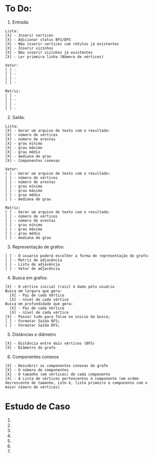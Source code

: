 # To Do:

  1. Entrada:

    Lista:
    [X] - Inserir vertices
    [X] - Adicionar status BFS/DFS
    [X] - Não inserir vertices com rótulos já existentes
    [X] - Inserir vizinhos
    [X] - Não inserir vizinhos já existentes
    [X] - Ler primeira linha (Número de vértices)
    
    Vetor:
    [ ] - 
    [ ] - 
    [ ] - 
    [ ] - 

    Matriz:
    [ ] - 
    [ ] - 
    [ ] - 
    [ ] - 

  2. Saída:

    Lista:
    [X] - Gerar um arquivo de texto com o resultado:
    [X] - número de vértices
    [X] - número de arestas
    [X] - grau mínimo
    [X] - grau máximo
    [X] - grau médio
    [X] - mediana de grau
    [X] - Componentes conexas
    
    Vetor:
    [ ] - Gerar um arquivo de texto com o resultado:
    [ ] - número de vértices
    [ ] - número de arestas
    [ ] - grau mínimo
    [ ] - grau máximo
    [ ] - grau médio
    [ ] - mediana de grau

    Matriz:
    [ ] - Gerar um arquivo de texto com o resultado:
    [ ] - número de vértices
    [ ] - número de arestas
    [ ] - grau mínimo
    [ ] - grau máximo
    [ ] - grau médio
    [ ] - mediana de grau

  3. Representação de grafos:

    [ ] - O usuario poderá escolher a forma de representação do grafo:
    [ ] - Matriz de adjacência
    [ ] - Lista de adjavência
    [ ] - Vetor de adjacência

  4. Busca em grafos:

    [X] - O vértice inicial (raiz) é dado pelo usuário
    Busca em largura que gera:
      [X] - Pai de cada Vértice
      [X] - nível de cada vértice
    Busca em profundidade que gera:
      [X] - Pai de cada Vértice
      [X] - nível de cada vértice
    [X] - Passar tudo para false no inicio da busca;
    [ ] - Formatar Saída BFS;
    [ ] - Formatar Saída DFS;

  5. Distâncias e diâmetro

    [X] - Distância entre dois vértices (BFS)
    [X] - Diâmetro do grafo

  6. Componentes conexos

    [X] - Descobrir as componentes conexas do grafo
    [X] - O número de componentes
    [X] - O tamanho (em vértices) de cada componente
    [X] - A Lista de vértices pertencentes à componente (em ordem decrescente de tamanho, isto é, lista primeiro a componente com o maior nímero de vértices)
  
# Estudo de Caso

1. 
2. 
3. 
4. 
5. 
6. 
7. 